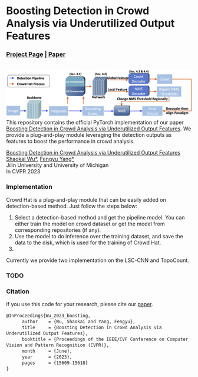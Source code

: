 # Boosting Detection in Crowd Analysis via Underutilized Output Features

### [Project Page](https://fredfyyang.github.io/Crowd-Hat/) |   [Paper](https://openaccess.thecvf.com/content/CVPR2023/papers/Wu_Boosting_Detection_in_Crowd_Analysis_via_Underutilized_Output_Features_CVPR_2023_paper.pdf)
<br>

<img src='imgs/pipeline.png' align="right" width=960>  
  

<br><br><br>
This repository contains the official PyTorch implementation of our paper [Boosting Detection in Crowd Analysis via Underutilized Output Features](https://openaccess.thecvf.com/content/CVPR2023/papers/Wu_Boosting_Detection_in_Crowd_Analysis_via_Underutilized_Output_Features_CVPR_2023_paper.pdf). We provide a plug-and-play module leveraging the detection outputs as features to boost the performance in crowd analysis.


[Boosting Detection in Crowd Analysis via Underutilized Output Features](https://openaccess.thecvf.com/content/CVPR2023/papers/Wu_Boosting_Detection_in_Crowd_Analysis_via_Underutilized_Output_Features_CVPR_2023_paper.pdf)  
 [Shaokai Wu*](), [Fengyu Yang*](https://fredfyyang.github.io/)<br>
Jilin University and University of Michigan<br>
 In CVPR 2023

### Implementation
Crowd Hat is a plug-and-play module that can be easily added on detection-based method. Just follow the steps below:
1. Select a detection-based method and get the pipeline model. You can either train the model on crowd dataset or get the model from corresponding repositories (if any).
2. Use the model to do inference over the training dataset, and save the data to the disk, which is used for the training of Crowd Hat.
3. 


Currently we provide two implementation on the LSC-CNN and TopoCount.

### TODO


### Citation
If you use this code for your research, please cite our [paper](https://openaccess.thecvf.com/content/CVPR2023/papers/Wu_Boosting_Detection_in_Crowd_Analysis_via_Underutilized_Output_Features_CVPR_2023_paper.pdf).
```
@InProceedings{Wu_2023_boosting,
      author    = {Wu, Shaokai and Yang, Fengyu},
      title     = {Boosting Detection in Crowd Analysis via Underutilized Output Features},
      booktitle = {Proceedings of the IEEE/CVF Conference on Computer Vision and Pattern Recognition (CVPR)},
      month     = {June},
      year      = {2023},
      pages     = {15609-15618}
}
```

<!-- ### Acknowledgments
We thank Xiaofeng Guo and Yufan Zhang for the extensive help with the GelSight sensor, and thank Daniel Geng, Yuexi Du and Zhaoying Pan for the helpful discussions. This work was supported in part by Cisco Systems and Wang Chu Chien-Wen Research Scholarship. -->
